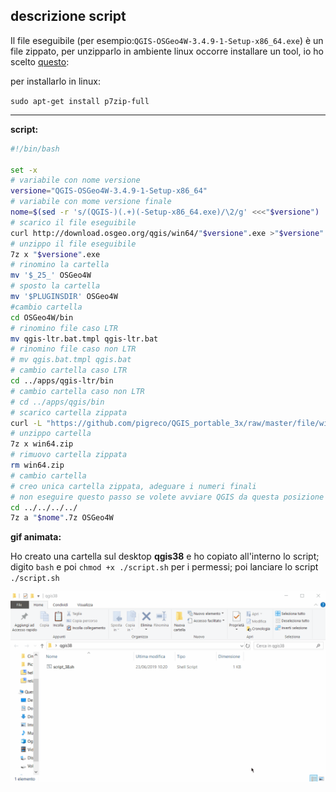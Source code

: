 ## descrizione script

Il file eseguibile (per esempio:`QGIS-OSGeo4W-3.4.9-1-Setup-x86_64.exe`) è un file zippato, per unzipparlo in ambiente linux occorre installare un tool, io ho scelto [questo](https://manpages.debian.org/jessie/p7zip-full/7za.1.en.html):

per installarlo in linux:

`sudo apt-get install p7zip-full`

---

**script:**


```bash
#!/bin/bash

set -x
# variabile con nome versione
versione="QGIS-OSGeo4W-3.4.9-1-Setup-x86_64"
# variabile con mome versione finale
nome=$(sed -r 's/(QGIS-)(.+)(-Setup-x86_64.exe)/\2/g' <<<"$versione")
# scarico il file eseguibile
curl http://download.osgeo.org/qgis/win64/"$versione".exe >"$versione".exe
# unzippo il file eseguibile
7z x "$versione".exe
# rinomino la cartella
mv '$_25_' OSGeo4W
# sposto la cartella
mv '$PLUGINSDIR' OSGeo4W
#cambio cartella
cd OSGeo4W/bin
# rinomino file caso LTR
mv qgis-ltr.bat.tmpl qgis-ltr.bat
# rinomino file caso non LTR
# mv qgis.bat.tmpl qgis.bat
# cambio cartella caso LTR
cd ../apps/qgis-ltr/bin
# cambio cartella caso non LTR
# cd ../apps/qgis/bin
# scarico cartella zippata
curl -L "https://github.com/pigreco/QGIS_portable_3x/raw/master/file/win64/win64.zip" >win64.zip
# unzippo cartella
7z x win64.zip
# rimuovo cartella zippata
rm win64.zip
# cambio cartella
# creo unica cartella zippata, adeguare i numeri finali
# non eseguire questo passo se volete avviare QGIS da questa posizione
cd ../../../../
7z a "$nome".7z OSGeo4W
```

**gif animata:**

Ho creato una cartella sul desktop **qgis38** e ho copiato all'interno lo script; digito `bash` e poi `chmod +x ./script.sh` per i permessi; poi lanciare lo script `./script.sh`

<p align="center"> <a href="" target="_blank"><img src="./imgs/bash.gif" width="700" title="avvio QGIS"></a>
</p>